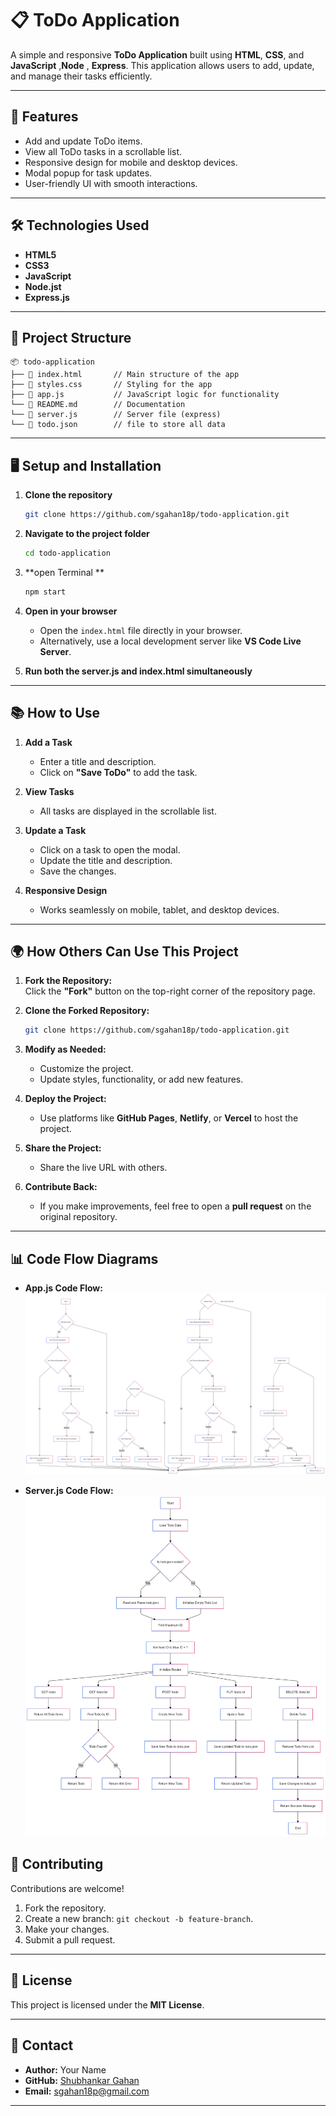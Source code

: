 # 📋 **ToDo Application**

A simple and responsive **ToDo Application** built using **HTML**, **CSS**, and **JavaScript** ,**Node** , **Express**. This application allows users to add, update, and manage their tasks efficiently.

---

## 🚀 **Features**

- Add and update ToDo items.  
- View all ToDo tasks in a scrollable list.  
- Responsive design for mobile and desktop devices.  
- Modal popup for task updates.  
- User-friendly UI with smooth interactions.  

---

## 🛠️ **Technologies Used**

- **HTML5**  
- **CSS3**  
- **JavaScript**  
- **Node.jst**  
- **Express.js**  

---

## 📂 **Project Structure**

```plaintext
📦 todo-application
├── 📄 index.html       // Main structure of the app
├── 📄 styles.css       // Styling for the app
├── 📄 app.js           // JavaScript logic for functionality
└── 📄 README.md        // Documentation
└── 📄 server.js        // Server file (express)
└── 📄 todo.json        // file to store all data
```

---

## 🖥️ **Setup and Installation**

1. **Clone the repository**  
   ```bash
   git clone https://github.com/sgahan18p/todo-application.git
   ```

2. **Navigate to the project folder**  
   ```bash
   cd todo-application
   ```
3. **open Terminal **  
   ```bash
   npm start
   ``` 
4. **Open in your browser**  
   - Open the `index.html` file directly in your browser.  
   - Alternatively, use a local development server like **VS Code Live Server**.  
5. **Run both the server.js and index.html simultaneously**  

---

## 📚 **How to Use**

1. **Add a Task**  
   - Enter a title and description.  
   - Click on **"Save ToDo"** to add the task.  

2. **View Tasks**  
   - All tasks are displayed in the scrollable list.  

3. **Update a Task**  
   - Click on a task to open the modal.  
   - Update the title and description.  
   - Save the changes.  

4. **Responsive Design**  
   - Works seamlessly on mobile, tablet, and desktop devices.  

---

## 🌍 **How Others Can Use This Project**

1. **Fork the Repository:**  
   Click the **"Fork"** button on the top-right corner of the repository page.  

2. **Clone the Forked Repository:**  
   ```bash
   git clone https://github.com/sgahan18p/todo-application.git
   ```

3. **Modify as Needed:**  
   - Customize the project.  
   - Update styles, functionality, or add new features.  

4. **Deploy the Project:**  
   - Use platforms like **GitHub Pages**, **Netlify**, or **Vercel** to host the project.  

5. **Share the Project:**  
   - Share the live URL with others.  

6. **Contribute Back:**  
   - If you make improvements, feel free to open a **pull request** on the original repository.  

---

## 📊 **Code Flow Diagrams**

- **App.js Code Flow:**  
  ![App.js Code Flow](./images/app.png)

- **Server.js Code Flow:**  
  ![Server.js Code Flow](./images/server.png)


## 🤝 **Contributing**

Contributions are welcome!  
1. Fork the repository.  
2. Create a new branch: `git checkout -b feature-branch`.  
3. Make your changes.  
4. Submit a pull request.  

---

## 📝 **License**

This project is licensed under the **MIT License**.  

---

## 📧 **Contact**

- **Author:** Your Name  
- **GitHub:** [Shubhankar Gahan](https://github.com/sgahan18p)  
- **Email:** sgahan18p@gmail.com

---
